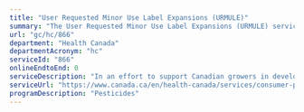 ```yaml
---
title: "User Requested Minor Use Label Expansions (URMULE)"
summary: "The User Requested Minor Use Label Expansions (URMULE) service from Health Canada is not available end-to-end online, according to the GC Service Inventory."
url: "gc/hc/866"
department: "Health Canada"
departmentAcronym: "hc"
serviceId: "866"
onlineEndtoEnd: 0
serviceDescription: "In an effort to support Canadian growers in developing sustainable pest control strategies and maintaining their competitiveness in the international market, Health Canada is actively involved in several initiatives and programs to increase the number of products available to the growers of minor crops in Canada. The URMULE is the addition of a new use to an existing label of a pesticide that is already registered in Canada. (PMRA)"
serviceUrl: "https://www.canada.ca/en/health-canada/services/consumer-product-safety/pesticides-pest-management/registrants-applicants.html"
programDescription: "Pesticides"
---
```


